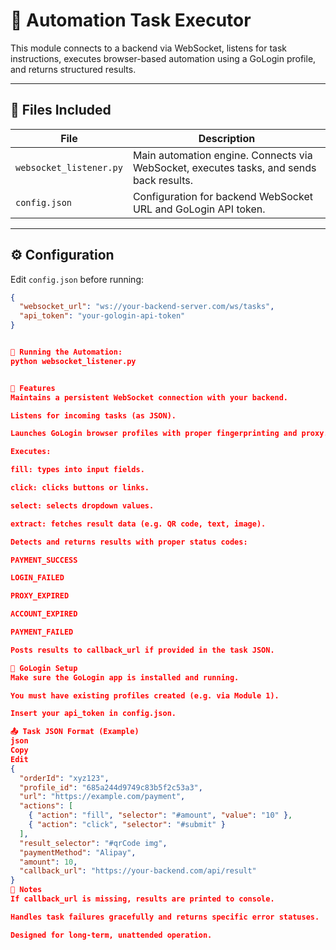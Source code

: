 # 🧠 Automation Task Executor

This module connects to a backend via WebSocket, listens for task instructions, executes browser-based automation using a GoLogin profile, and returns structured results.

---

## 📁 Files Included

| File | Description |
|------|-------------|
| `websocket_listener.py` | Main automation engine. Connects via WebSocket, executes tasks, and sends back results. |
| `config.json` | Configuration for backend WebSocket URL and GoLogin API token. |

---

## ⚙️ Configuration

Edit `config.json` before running:

```json
{
  "websocket_url": "ws://your-backend-server.com/ws/tasks",
  "api_token": "your-gologin-api-token"
}


🚀 Running the Automation:
python websocket_listener.py


🧩 Features
Maintains a persistent WebSocket connection with your backend.

Listens for incoming tasks (as JSON).

Launches GoLogin browser profiles with proper fingerprinting and proxy.

Executes:

fill: types into input fields.

click: clicks buttons or links.

select: selects dropdown values.

extract: fetches result data (e.g. QR code, text, image).

Detects and returns results with proper status codes:

PAYMENT_SUCCESS

LOGIN_FAILED

PROXY_EXPIRED

ACCOUNT_EXPIRED

PAYMENT_FAILED

Posts results to callback_url if provided in the task JSON.

🔐 GoLogin Setup
Make sure the GoLogin app is installed and running.

You must have existing profiles created (e.g. via Module 1).

Insert your api_token in config.json.

📤 Task JSON Format (Example)
json
Copy
Edit
{
  "orderId": "xyz123",
  "profile_id": "685a244d9749c83b5f2c53a3",
  "url": "https://example.com/payment",
  "actions": [
    { "action": "fill", "selector": "#amount", "value": "10" },
    { "action": "click", "selector": "#submit" }
  ],
  "result_selector": "#qrCode img",
  "paymentMethod": "Alipay",
  "amount": 10,
  "callback_url": "https://your-backend.com/api/result"
}
📌 Notes
If callback_url is missing, results are printed to console.

Handles task failures gracefully and returns specific error statuses.

Designed for long-term, unattended operation.

